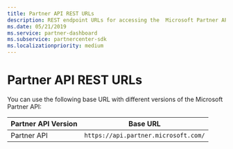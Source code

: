```yaml
---
title: Partner API REST URLs
description: REST endpoint URLs for accessing the  Microsoft Partner API.
ms.date: 05/21/2019
ms.service: partner-dashboard
ms.subservice: partnercenter-sdk
ms.localizationpriority: medium
---
```


# Partner API REST URLs

You can use the following base URL with different versions of the Microsoft Partner API:

| Partner API Version | Base URL |
| --- | --- |
| Partner API | `https://api.partner.microsoft.com/` |